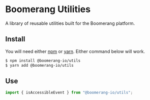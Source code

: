 # Boomerang Utilities

A library of reusable utilities built for the Boomerang platform.

## Install

You will need either [npm](https://github.com/npm/npm) or [yarn](https://github.com/yarnpkg/yarn). Either command below will work.

```bash
$ npm install @boomerang-io/utils
$ yarn add @boomerang-io/utils
```

## Use

```js
import { isAccessibleEvent } from "@boomerang-io/utils";
```
